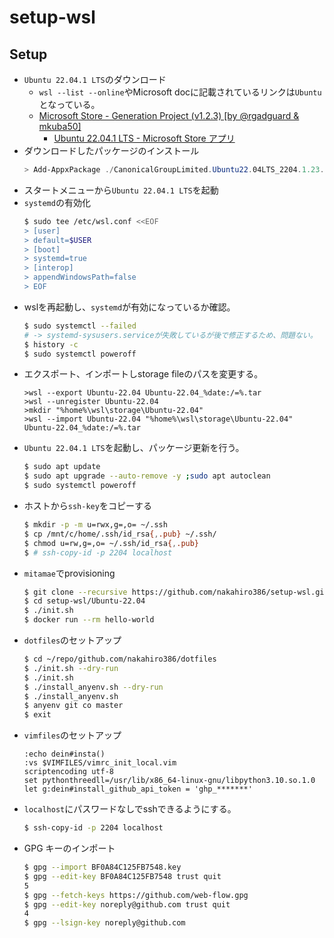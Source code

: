 # setup-wsl

## Setup
* `Ubuntu 22.04.1 LTS`のダウンロード
    * `wsl --list --online`やMicrosoft docに記載されているリンクは`Ubuntu`となっている。
    * [Microsoft Store - Generation Project (v1.2.3) \[by @rgadguard & mkuba50\]](https://store.rg-adguard.net/)
        * [Ubuntu 22.04.1 LTS - Microsoft Store アプリ](https://apps.microsoft.com/store/detail/ubuntu-22041-lts/9PN20MSR04DW)
* ダウンロードしたパッケージのインストール
    ```ps1
    > Add-AppxPackage ./CanonicalGroupLimited.Ubuntu22.04LTS_2204.1.23.0_neutral_~_79rhkp1fndgsc.appxbundle
    ```
* スタートメニューから`Ubuntu 22.04.1 LTS`を起動
* `systemd`の有効化
    ```sh
    $ sudo tee /etc/wsl.conf <<EOF
    > [user]
    > default=$USER
    > [boot]
    > systemd=true
    > [interop]
    > appendWindowsPath=false
    > EOF
    ```
* wslを再起動し、`systemd`が有効になっているか確認。
    ```sh
    $ sudo systemctl --failed
    # -> systemd-sysusers.serviceが失敗しているが後で修正するため、問題ない。
    $ history -c
    $ sudo systemctl poweroff
    ```
* エクスポート、インポートしstorage fileのパスを変更する。
    ```dos
    >wsl --export Ubuntu-22.04 Ubuntu-22.04_%date:/=%.tar
    >wsl --unregister Ubuntu-22.04
    >mkdir "%home%\wsl\storage\Ubuntu-22.04"
    >wsl --import Ubuntu-22.04 "%home%\wsl\storage\Ubuntu-22.04" Ubuntu-22.04_%date:/=%.tar
    ```
* `Ubuntu 22.04.1 LTS`を起動し、パッケージ更新を行う。
    ```sh
    $ sudo apt update
    $ sudo apt upgrade --auto-remove -y ;sudo apt autoclean
    $ sudo systemctl poweroff
    ```
* ホストから`ssh-key`をコピーする
    ```sh
    $ mkdir -p -m u=rwx,g=,o= ~/.ssh
    $ cp /mnt/c/home/.ssh/id_rsa{,.pub} ~/.ssh/
    $ chmod u=rw,g=,o= ~/.ssh/id_rsa{,.pub}
    $ # ssh-copy-id -p 2204 localhost
    ```
* `mitamae`でprovisioning
    ```sh
    $ git clone --recursive https://github.com/nakahiro386/setup-wsl.git
    $ cd setup-wsl/Ubuntu-22.04
    $ ./init.sh
    $ docker run --rm hello-world
    ```
* `dotfiles`のセットアップ
    ```sh
    $ cd ~/repo/github.com/nakahiro386/dotfiles
    $ ./init.sh --dry-run
    $ ./init.sh
    $ ./install_anyenv.sh --dry-run
    $ ./install_anyenv.sh
    $ anyenv git co master
    $ exit
    ```
* `vimfiles`のセットアップ
    ```vim
    :echo dein#insta()
    :vs $VIMFILES/vimrc_init_local.vim
    scriptencoding utf-8
    set pythonthreedll=/usr/lib/x86_64-linux-gnu/libpython3.10.so.1.0
    let g:dein#install_github_api_token = 'ghp_*******'
    ```
* `localhost`にパスワードなしでsshできるようにする。
    ```sh
    $ ssh-copy-id -p 2204 localhost
    ```
* GPG キーのインポート
    ```sh
    $ gpg --import BF0A84C125FB7548.key
    $ gpg --edit-key BF0A84C125FB7548 trust quit
    5
    $ gpg --fetch-keys https://github.com/web-flow.gpg
    $ gpg --edit-key noreply@github.com trust quit
    4
    $ gpg --lsign-key noreply@github.com
    ```
